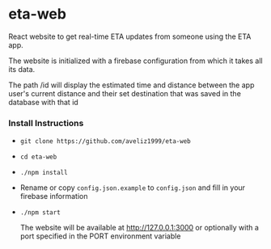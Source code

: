 # eta-web
React website to get real-time ETA updates from someone using the ETA app.

The website is initialized with a firebase configuration from which it takes all its data.

The path /id will display the estimated time and distance between the app user's current distance and their set destination that was saved in the database with that id

### Install Instructions
* `git clone https://github.com/aveliz1999/eta-web`
* `cd eta-web`
* `./npm install`
* Rename or copy `config.json.example` to `config.json` and fill in your firebase information
* `./npm start`

    The website will be available at http://127.0.0.1:3000 or optionally with a port specified in the PORT environment variable
